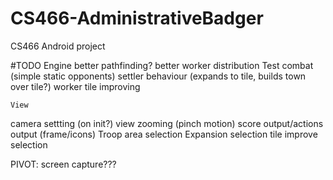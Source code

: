 # CS466-AdministrativeBadger
CS466 Android project


#TODO
	Engine
better pathfinding?
better worker distribution
Test combat (simple static opponents)
settler behaviour (expands to tile, builds town over tile?)
worker tile improving

	View
camera settting (on init?)
view zooming (pinch motion)
score output/actions output (frame/icons)
Troop area selection
Expansion selection
tile improve selection

PIVOT: screen capture???